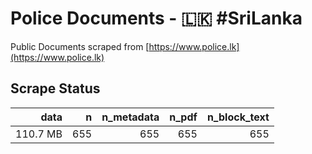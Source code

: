 # Police Documents - 🇱🇰 #SriLanka

Public Documents scraped from [https://www.police.lk](https://www.police.lk)

## Scrape Status

data | n | n_metadata | n_pdf | n_block_text
---:|---:|---:|---:|---:
110.7 MB | 655 | 655 | 655 | 655
